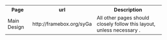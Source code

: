 <table>
    <th>Page</th>
    <th>url</th>
    <th>Description</th>
    <tr>
        <td>Main Design</td>
        <td>http://framebox.org/syGa</td>
        <td>All other pages should closely follow this layout, unless necessary .</td>
    </tr>
</table>
